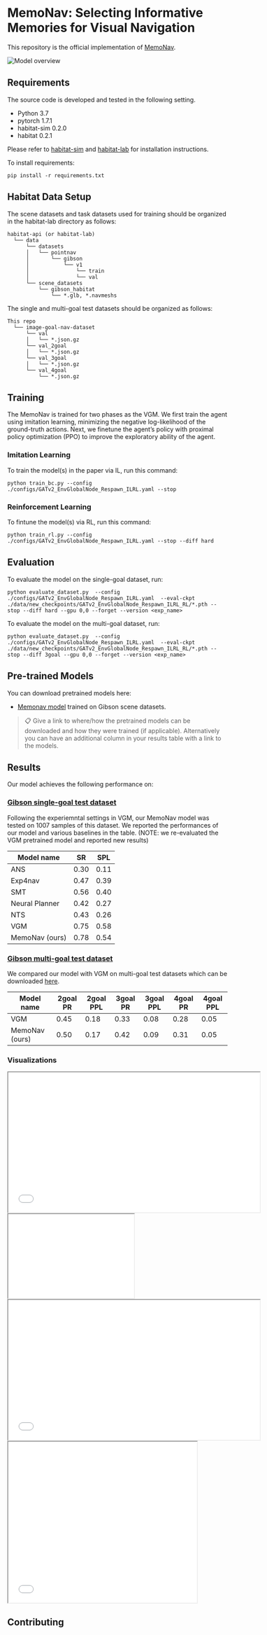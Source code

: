 # MemoNav: Selecting Informative Memories for Visual Navigation

This repository is the official implementation of [MemoNav](https://arxiv.org/abs/2030.12345). 


![Model overview](./assets/Main_Model.png)

## Requirements
The source code is developed and tested in the following setting. 
- Python 3.7
- pytorch 1.7.1
- habitat-sim 0.2.0
- habitat 0.2.1

Please refer to [habitat-sim](https://github.com/facebookresearch/habitat-sim.git) and [habitat-lab](https://github.com/facebookresearch/habitat-lab.git) for installation instructions.

To install requirements:

```setup
pip install -r requirements.txt
```

## Habitat Data Setup
The scene datasets and task datasets used for training should be organized in the habitat-lab directory as follows:
```
habitat-api (or habitat-lab)
  └── data
      └── datasets
      │   └── pointnav
      │       └── gibson
      │           └── v1
      │               └── train
      │               └── val
      └── scene_datasets
          └── gibson_habitat
              └── *.glb, *.navmeshs  
```

The single and multi-goal test datasets should be organized as follows:
```
This repo
  └── image-goal-nav-dataset
      └── val
      │   └── *.json.gz
      └── val_2goal
      │   └── *.json.gz
      └── val_3goal
      │   └── *.json.gz
      └── val_4goal
          └── *.json.gz
```

## Training
The MemoNav is trained for two phases as the VGM. We first train the agent using imitation learning, minimizing the negative log-likelihood of the ground-truth actions. Next, we finetune the agent’s policy with proximal policy optimization (PPO) to improve the exploratory ability of the agent.

### Imitation Learning
To train the model(s) in the paper via IL, run this command:

```train
python train_bc.py --config  ./configs/GATv2_EnvGlobalNode_Respawn_ILRL.yaml --stop
```

### Reinforcement Learning
To fintune the model(s) via RL, run this command:

```train
python train_rl.py --config  ./configs/GATv2_EnvGlobalNode_Respawn_ILRL.yaml --stop --diff hard
```

## Evaluation

To evaluate the model on the single-goal dataset, run:

```eval
python evaluate_dataset.py  --config ./configs/GATv2_EnvGlobalNode_Respawn_ILRL.yaml  --eval-ckpt ./data/new_checkpoints/GATv2_EnvGlobalNode_Respawn_ILRL_RL/*.pth --stop --diff hard --gpu 0,0 --forget --version <exp_name>

```

To evaluate the model on the multi-goal dataset, run:

```eval
python evaluate_dataset.py  --config ./configs/GATv2_EnvGlobalNode_Respawn_ILRL.yaml  --eval-ckpt ./data/new_checkpoints/GATv2_EnvGlobalNode_Respawn_ILRL_RL/*.pth --stop --diff 3goal --gpu 0,0 --forget --version <exp_name>

```


## Pre-trained Models

You can download pretrained models here:

- [Memonav model](https://zjueducn-my.sharepoint.com/:u:/g/personal/hongxin_li_zju_edu_cn/EVHGjFj4db9GiblAcCrTh1kBF78FpMW2-X7HUHrGsmXOZg?e=DSPnb5) trained on Gibson scene datasets. 

>📋  Give a link to where/how the pretrained models can be downloaded and how they were trained (if applicable).  Alternatively you can have an additional column in your results table with a link to the models.
## Results

Our model achieves the following performance on:

### [Gibson single-goal test dataset](https://github.com/facebookresearch/image-goal-nav-dataset)
Following the experiemntal settings in VGM, our MemoNav model was tested on 1007 samples of this dataset. We reported the performances of our model and various baselines in the table. (NOTE: we re-evaluated the VGM pretrained model and reported new results)

| Model name         | SR  | SPL |
| ------------------ |---------------- | -------------- |
| ANS   |     0.30         |      0.11       |
| Exp4nav   |     0.47         |      0.39       |
| SMT   |     0.56         |      0.40       |
| Neural Planner   |     0.42         |      0.27       |
| NTS   |     0.43         |      0.26       |
| VGM   |     0.75         |      0.58       |
| MemoNav (ours)   |     0.78         |      0.54       |

### [Gibson multi-goal test dataset](https://github.com/facebookresearch/image-goal-nav-dataset)
We compared our model with VGM on multi-goal test datasets which can be downloaded [here](https://zjueducn-my.sharepoint.com/:u:/g/personal/hongxin_li_zju_edu_cn/EWij85gdfT5GswDxZt5X14QBkXVEd9B-cFhr3kS0vbZ5SQ?e=Lz7zLo).

| Model name         | 2goal PR  | 2goal PPL | 3goal PR  | 3goal PPL | 4goal PR  | 4goal PPL |
| ------------------ |---------------- | -------------- |---------------- | -------------- |---------------- | -------------- |
| VGM   |     0.45        |      0.18       | 0.33 | 0.08 | 0.28 | 0.05 |
| MemoNav (ours)   |     0.50         |      0.17       | 0.42 | 0.09 | 0.31 | 0.05 |

### Visualizations
<iframe height=320 width=576 src="./assets/0096_Denmark_success=1.0_spl=0.2_step=218.0.mp4"></iframe>
<iframe height=192 width=288 src="./assets/waypoint_map_0096_Denmark_success=1.0_spl=0.2.mp4"></iframe>
<iframe height=320 width=576 src="./assets/0579_Scioto_success=1.0_spl=0.5_step=137.0.mp4"></iframe>
<iframe height=368 width=432 src="waypoint_map_0579_Scioto_success=1.0_spl=0.5.mp4"></iframe>

## Contributing

<!-- >📋  Pick a licence and describe how to contribute to your code repository. >📋  A template README.md for code accompanying a Machine Learning paper -->
